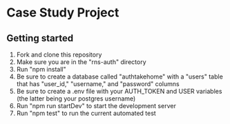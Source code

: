 # Case Study Project

## Getting started

1. Fork and clone this repository
2. Make sure you are in the "rns-auth" directory
3. Run "npm install"
4. Be sure to create a database called "authtakehome" with a "users" table that has "user_id," "username," and "password" columns
5. Be sure to create a .env file with your AUTH_TOKEN and USER variables (the latter being your postgres username)
6. Run "npm run startDev" to start the development server
7. Run "npm test" to run the current automated test 


